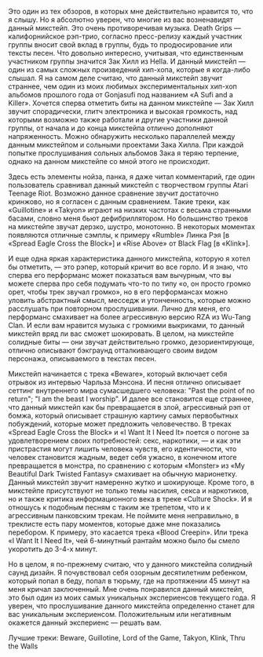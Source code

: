 Это один из тех обзоров, в которых мне действительно нравится то, что я слышу. Но я абсолютно уверен, что многие из вас возненавидят данный микстейп. Это очень противоречивая музыка. Death Grips — калифорнийское рэп-трио, согласно пресс-релизу каждый участник группы вносит свой вклад в группы, будь то продюсирование или тексты песен. Что довольно интересно, учитывая, что единственным участником группы значится Зак Хилл из Hella. И данный микстейп — один из самых сложных произведений хип-хопа, которые я когда-либо слышал. Я на самом деле считаю, что данный микстейп звучит страннее, чем один из моих любимых экспериментальных хип-хоп альбомов прошлого года от Gonjasufi под названием «A Sufi and a Killer». Хочется сперва отметить биты на данном микстейпе — Зак Хилл звучит спорадически, глитч электроника и высокая громкость, над которыми возможно также работали и другие участники данной группы, от начала и до конца микстейпа отлично дополняют напряженность. Можно обнаружить несколько параллелей между данным микстейпом и сольными проектами Зака Хилла. При каждой попытке прослушивания сольных альбомов Зака я теряю терпение, однако на данном микстейпе со мной этого не происходит.

Здесь есть элементы нойза, панка, я даже читал комментарий, где один пользователь сравнивал данный микстейп с творчеством группы Atari Teenage Riot. Возможно данное сравнение звучит достаточно кринжово, но я согласен с данным сравнением. Такие треки, как «Guillotine» и «Takyon» играют на низких частотах с весьма странными басами, словно меня бьют дефибриллятором. Но большинство треков на микстейпе звучат дерзко, шустро, монотонно. В некоторых моментах появляются отличные сэмплы, к примеру «Rumble» Линка Рэя [в «Spread Eagle Cross the Block»] и «Rise Above» от Black Flag [в «Klink»].

И еще одна яркая характеристика данного микстейпа, которую я хотел бы отметить, — это рэпер, который кричит во все горло. И я знаю, что сперва его перформанс может показаться вам вычурным, что вы можете сперва про себя подумать что-то по типу «о, он просто громко орет, чтобы трек звучал громко», но в его перформансах можно уловить абстрактный смысл, месседж и утонченность, которые можно расслушать при повторном прослушивании. Лично для меня, его перформанс смахивает на более агрессивную версию RZA из Wu-Tang Clan. И если вам нравится музыка с громкими выкриками, то данный микстейп вряд ли вас сможет шокировать. В целом, на микстейпе солидные биты — они звучат действительно громко, дезориентирующе, отлично описывают бэкграунд отталкивающего своим видом персонажа, описываемого в текстах песен.

Микстейп начинается с трека «Beware», который включает себя отрывок из интервью Чарльза Мэнсона. И песня отлично описывает сеттинг внутреннего мира сумасшедшего человека: "Past the point of no return"; "I am the beast I worship". И далее все становится еще страннее, что данный микстейп как бы превращается в злой, агрессивный рэп от бомжа, который описывает страшную картину самых первобытных побуждений, которые может предложить человечество. В треках «Spread Eagle Cross the Block» и «I Want It I Need It» поется о погоне за удовлетворением своих потребностей: секс, наркотики, — и как эти пристрастия могут лишить человека чувств, его идентичности, что человек становится жадным, ведет себя ужасно, в конечном итоге превращается в монстра, по сравнению с которым «Monster» из «My Beautiful Dark Twisted Fantasy» смахивает на обычную марионетку. Данный микстейп звучит намеренно жутко и шокирующе. Кроме того, в микстейпе присутствуют не только темы насилия, секса и наркотиков, но и также критика информационного века в треке «Culture Shock». И я отношусь к подобным песням с таким же трепетом, что и к агрессивным панковским трекам. Не поймите меня неправильно, в треклисте есть пару моментов, которые даже мне показались перебором. К примеру, это касается трека «Blood Creepin». Или трека «I Want It I Need It», чей 6-минутный рантайм можно было бы смело укоротить до 3-4-х минут.

Но в целом, я по-прежнему считаю, что у данного микстейпа солидный саунд дизайн. Я почувствовал себя озорным десятилетним ребенком, который попал в беду, попал в тюрьму, где на протяжении 45 минут на меня кричал заключенный. Мне очень понравился данный микстейп, это был один из моих самых уникальных экспериенсов текущего года. Я уверен, что прослушивание данного микстейпа определенно станет для вас уникальным экспериенсом. Положительным или негативным окажется данный экспериенс — решать вам.

Лучшие треки: Beware, Guillotine, Lord of the Game, Takyon, Klink, Thru the Walls
